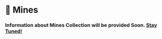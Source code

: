 # 🌆 Mines

### Information about Mines Collection will be provided Soon. [Stay Tuned!](https://discord.com/invite/dPNE6fK4S4)
